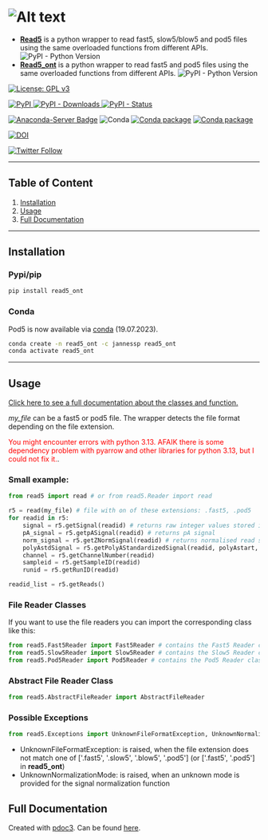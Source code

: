 # ![Alt text](figures/logo.png)

- [**Read5**](https://github.com/JannesSP/read5) is a python wrapper to read fast5, slow5/blow5 and pod5 files using the same overloaded functions from different APIs. ![PyPI - Python Version](https://img.shields.io/pypi/pyversions/read5)
- [**Read5_ont**](https://github.com/JannesSP/read5_ont) is a python wrapper to read fast5 and pod5 files using the same overloaded functions from different APIs. ![PyPI - Python Version](https://img.shields.io/pypi/pyversions/read5_ont)

[![License: GPL v3](https://img.shields.io/badge/License-GPL%20v3-teal.svg)](https://www.gnu.org/licenses/gpl-3.0)

[![PyPI](https://img.shields.io/pypi/v/read5) ![PyPI - Downloads](https://img.shields.io/pypi/dm/read5_ont) ![PyPI - Status](https://img.shields.io/pypi/status/read5_ont)](https://pypi.org/project/read5_ont/)


[![Anaconda-Server Badge](https://anaconda.org/jannessp/read5/badges/version.svg)](https://anaconda.org/jannessp/read5_ont) ![Conda](https://img.shields.io/conda/dn/jannessp/read5_ont) [![Conda package](https://anaconda.org/jannessp/read5_ont/badges/latest_release_date.svg)](https://anaconda.org/jannessp/read5_ont) [![Conda package](https://anaconda.org/jannessp/read5_ont/badges/platforms.svg)](https://anaconda.org/jannessp/read5_ont)
 
[![DOI](https://zenodo.org/badge/633012569.svg)](https://zenodo.org/badge/latestdoi/633012569)

[![Twitter Follow](https://img.shields.io/twitter/follow/Ja_Spangenberg)](https://twitter.com/Ja_Spangenberg)
___
## Table of Content
1.  [Installation](#installation)
2.  [Usage](#usage)
3.  [Full Documentation](https://jannessp.github.io/read5.github.io/)
___
## Installation

### Pypi/pip
```bash
pip install read5_ont
```
### Conda
Pod5 is now available via [conda](https://anaconda.org/jannessp/pod5) (19.07.2023).

```bash
conda create -n read5_ont -c jannessp read5_ont
conda activate read5_ont
```
___
## Usage

[Click here to see a full documentation about the classes and function.](https://jannessp.github.io/read5.github.io/)

*my_file* can be a fast5 or pod5 file. The wrapper detects the file format depending on the file extension.

<span style="color:red">You might encounter errors with python 3.13. AFAIK there is some dependency problem with pyarrow and other libraries for python 3.13, but I could not fix it.</span>.

### Small example:

```python
from read5 import read # or from read5.Reader import read

r5 = read(my_file) # file with on of these extensions: .fast5, .pod5
for readid in r5:
    signal = r5.getSignal(readid) # returns raw integer values stored in the file
    pA_signal = r5.getpASignal(readid) # returns pA signal
    norm_signal = r5.getZNormSignal(readid) # returns normalised read signal: norm_signal = (signal - median(signal)) / mad(signal)
    polyAstdSignal = r5.getPolyAStandardizedSignal(readid, polyAstart, polyAend) # returns polyA standardized read signal
    channel = r5.getChannelNumber(readid)
    sampleid = r5.getSampleID(readid)
    runid = r5.getRunID(readid)

readid_list = r5.getReads()
```

### File Reader Classes
If you want to use the file readers you can import the corresponding class like this:

```python
from read5.Fast5Reader import Fast5Reader # contains the Fast5 Reader class
from read5.Slow5Reader import Slow5Reader # contains the Slow5 Reader class - !not available in read5_ont!
from read5.Pod5Reader import Pod5Reader # contains the Pod5 Reader class
```

### Abstract File Reader Class

```python
from read5.AbstractFileReader import AbstractFileReader
```

### Possible Exceptions

```python
from read5.Exceptions import UnknownFileFormatException, UnknownNormalizationMode
```

- UnknownFileFormatException: is raised, when the file extension does not match one of ['.fast5', '.slow5', '.blow5', '.pod5'] (or ['.fast5', '.pod5'] in **read5_ont**)
- UnknownNormalizationMode: is raised, when an unknown mode is provided for the signal normalization function

## Full Documentation
Created with [pdoc3](https://pdoc3.github.io/pdoc/).
Can be found [here](https://jannessp.github.io/read5.github.io/).
